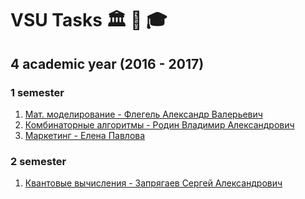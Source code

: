 # VSU Tasks 🏛 📖 🎓
## 4 academic year (2016 - 2017)
### 1 semester
1. [Мат. моделирование - Флегель Александр Валерьевич](Math-Modeling)
2. [Комбинаторные алгоритмы - Родин Владимир Александрович](comb-algorithms)
3. [Маркетинг - Елена Павлова](Marketing)

### 2 semester
1. [Квантовые вычисления - Запрягаев Сергей Александрович](Quantum-Computing)

